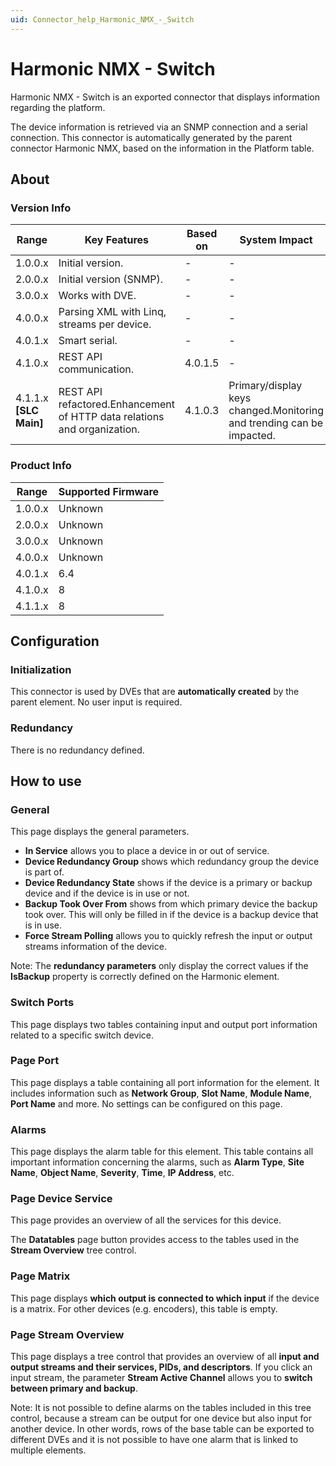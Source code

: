 ```yaml
---
uid: Connector_help_Harmonic_NMX_-_Switch
---
```


# Harmonic NMX - Switch

Harmonic NMX - Switch is an exported connector that displays information regarding the platform.

The device information is retrieved via an SNMP connection and a serial connection. This connector is automatically generated by the parent connector Harmonic NMX, based on the information in the Platform table.

## About

### Version Info

| **Range**                | **Key Features**                                                         | **Based on** | **System Impact**                                                     |
|--------------------------|--------------------------------------------------------------------------|--------------|-----------------------------------------------------------------------|
| 1.0.0.x                  | Initial version.                                                         | \-           | \-                                                                    |
| 2.0.0.x                  | Initial version (SNMP).                                                  | \-           | \-                                                                    |
| 3.0.0.x                  | Works with DVE.                                                          | \-           | \-                                                                    |
| 4.0.0.x                  | Parsing XML with Linq, streams per device.                               | \-           | \-                                                                    |
| 4.0.1.x                  | Smart serial.                                                            | \-           | \-                                                                    |
| 4.1.0.x                  | REST API communication.                                                  | 4.0.1.5      | \-                                                                    |
| 4.1.1.x **\[SLC Main\]** | REST API refactored.Enhancement of HTTP data relations and organization. | 4.1.0.3      | Primary/display keys changed.Monitoring and trending can be impacted. |

### Product Info

| **Range** | **Supported Firmware** |
|-----------|------------------------|
| 1.0.0.x   | Unknown                |
| 2.0.0.x   | Unknown                |
| 3.0.0.x   | Unknown                |
| 4.0.0.x   | Unknown                |
| 4.0.1.x   | 6.4                    |
| 4.1.0.x   | 8                      |
| 4.1.1.x   | 8                      |

## Configuration

### Initialization

This connector is used by DVEs that are **automatically created** by the parent element. No user input is required.

### Redundancy

There is no redundancy defined.

## How to use

### General

This page displays the general parameters.

- **In Service** allows you to place a device in or out of service.
- **Device Redundancy Group** shows which redundancy group the device is part of.
- **Device Redundancy State** shows if the device is a primary or backup device and if the device is in use or not.
- **Backup Took Over From** shows from which primary device the backup took over. This will only be filled in if the device is a backup device that is in use.
- **Force Stream Polling** allows you to quickly refresh the input or output streams information of the device.

Note: The **redundancy parameters** only display the correct values if the **IsBackup** property is correctly defined on the Harmonic element.

### Switch Ports

This page displays two tables containing input and output port information related to a specific switch device.

### Page Port

This page displays a table containing all port information for the element. It includes information such as **Network Group**, **Slot Name**, **Module Name**, **Port Name** and more. No settings can be configured on this page.

### Alarms

This page displays the alarm table for this element. This table contains all important information concerning the alarms, such as **Alarm Type**, **Site Name**, **Object Name**, **Severity**, **Time**, **IP Address**, etc.

### Page Device Service

This page provides an overview of all the services for this device.

The **Datatables** page button provides access to the tables used in the **Stream Overview** tree control.

### Page Matrix

This page displays **which output is connected to which input** if the device is a matrix. For other devices (e.g. encoders), this table is empty.

### Page Stream Overview

This page displays a tree control that provides an overview of all **input and output streams and their services, PIDs, and descriptors**. If you click an input stream, the parameter **Stream Active Channel** allows you to **switch between primary and backup**.

Note: It is not possible to define alarms on the tables included in this tree control, because a stream can be output for one device but also input for another device. In other words, rows of the base table can be exported to different DVEs and it is not possible to have one alarm that is linked to multiple elements.

